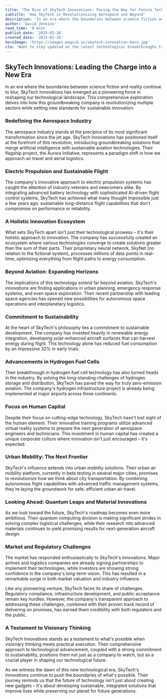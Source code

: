 ```yaml
---
title: 'The Rise of SkyTech Innovations: Paving the Way for Future Technology'
subtitle: 'How SkyTech is Revolutionizing Aerospace and Beyond'
description: 'In an era where the boundaries between science fiction and reality continue to blur, SkyTech Innovations has emerged as a pioneering force in reshaping our technological landscape. This comprehensive exploration delves into how this groundbreaking company is revolutionizing multiple sectors while setting new standards for sustainable innovation.'
author: 'David Jenkins'
read_time: '8 mins'
publish_date: '2025-02-26'
created_date: '2025-02-26'
heroImage: 'https://images.magick.ai/skytech-innovation-hero.jpg'
cta: 'Want to stay updated on the latest technological breakthroughs transforming our skies? Follow us on LinkedIn for exclusive insights into SkyTech's innovations and the future of aerospace technology.'
---
```


## SkyTech Innovations: Leading the Charge into a New Era

In an era where the boundaries between science fiction and reality continue to blur, SkyTech Innovations has emerged as a pioneering force in reshaping our technological landscape. This comprehensive exploration delves into how this groundbreaking company is revolutionizing multiple sectors while setting new standards for sustainable innovation.

### Redefining the Aerospace Industry

The aerospace industry stands at the precipice of its most significant transformation since the jet age. SkyTech Innovations has positioned itself at the forefront of this revolution, introducing groundbreaking solutions that merge artificial intelligence with sustainable aviation technologies. Their flagship project, the Aurora Initiative, represents a paradigm shift in how we approach air travel and aerial logistics.

### Electric Propulsion and Sustainable Flight

The company's innovative approach to electric propulsion systems has caught the attention of industry veterans and newcomers alike. By integrating advanced battery technology with sophisticated AI-driven flight control systems, SkyTech has achieved what many thought impossible just a few years ago: sustainable long-distance flight capabilities that don't compromise on performance or reliability.

### A Holistic Innovation Ecosystem

What sets SkyTech apart isn't just their technological prowess – it's their holistic approach to innovation. The company has successfully created an ecosystem where various technologies converge to create solutions greater than the sum of their parts. Their proprietary neural network, SkyNet (no relation to the fictional system), processes millions of data points in real-time, optimizing everything from flight paths to energy consumption.

### Beyond Aviation: Expanding Horizons

The implications of this technology extend far beyond aviation. SkyTech's innovations are finding applications in urban planning, emergency response systems, and even space exploration. Their recent partnership with leading space agencies has opened new possibilities for autonomous space operations and interplanetary logistics.

### Commitment to Sustainability

At the heart of SkyTech's philosophy lies a commitment to sustainable development. The company has invested heavily in renewable energy integration, developing solar-enhanced aircraft surfaces that can harvest energy during flight. This technology alone has reduced fuel consumption by an impressive 32% in early trials.

### Advancements in Hydrogen Fuel Cells

Their breakthrough in hydrogen fuel cell technology has also turned heads in the industry. By solving the long-standing challenges of hydrogen storage and distribution, SkyTech has paved the way for truly zero-emission aviation. The company's hydrogen infrastructure project is already being implemented at major airports across three continents.

### Focus on Human Capital

Despite their focus on cutting-edge technology, SkyTech hasn't lost sight of the human element. Their innovative training programs utilize advanced virtual reality systems to prepare the next generation of aerospace engineers and technicians. This investment in human capital has created a unique corporate culture where innovation isn't just encouraged – it's expected.

### Urban Mobility: The Next Frontier

SkyTech's influence extends into urban mobility solutions. Their urban air mobility platform, currently in beta testing in several major cities, promises to revolutionize how we think about city transportation. By combining autonomous flight capabilities with advanced traffic management systems, they're laying the groundwork for safe, efficient urban air travel.

### Looking Ahead: Quantum Leaps and Material Innovations

As we look toward the future, SkyTech's roadmap becomes even more ambitious. Their quantum computing division is making significant strides in solving complex logistical challenges, while their research into advanced materials continues to yield promising results for next-generation aircraft design.

### Market and Regulatory Challenges

The market has responded enthusiastically to SkyTech's innovations. Major airlines and logistics companies are already signing partnerships to implement their technologies, while investors are showing strong confidence in the company's long-term vision. This has resulted in a remarkable surge in both market valuation and industry influence.

Like any pioneering venture, SkyTech faces its share of challenges. Regulatory compliance, infrastructure development, and public acceptance remain key hurdles. However, the company's transparent approach to addressing these challenges, combined with their proven track record of delivering on promises, has earned them credibility with both regulators and the public.

### A Testament to Visionary Thinking

SkyTech Innovations stands as a testament to what's possible when visionary thinking meets practical execution. Their comprehensive approach to technological advancement, coupled with a strong commitment to sustainability, positions them not just as a company to watch, but as a crucial player in shaping our technological future.

As we witness the dawn of this new technological era, SkyTech's innovations continue to push the boundaries of what's possible. Their journey reminds us that the future of technology isn't just about creating new gadgets – it's about developing sustainable, integrated solutions that improve lives while preserving our planet for future generations.